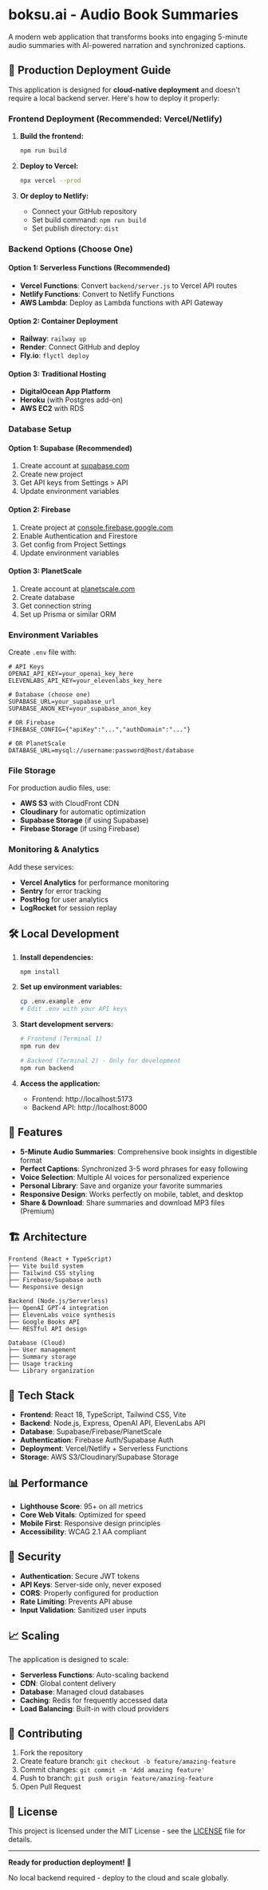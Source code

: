 # boksu.ai - Audio Book Summaries

A modern web application that transforms books into engaging 5-minute audio summaries with AI-powered narration and synchronized captions.

## 🚀 Production Deployment Guide

This application is designed for **cloud-native deployment** and doesn't require a local backend server. Here's how to deploy it properly:

### Frontend Deployment (Recommended: Vercel/Netlify)

1. **Build the frontend:**
   ```bash
   npm run build
   ```

2. **Deploy to Vercel:**
   ```bash
   npx vercel --prod
   ```

3. **Or deploy to Netlify:**
   - Connect your GitHub repository
   - Set build command: `npm run build`
   - Set publish directory: `dist`

### Backend Options (Choose One)

#### Option 1: Serverless Functions (Recommended)
- **Vercel Functions**: Convert `backend/server.js` to Vercel API routes
- **Netlify Functions**: Convert to Netlify Functions
- **AWS Lambda**: Deploy as Lambda functions with API Gateway

#### Option 2: Container Deployment
- **Railway**: `railway up`
- **Render**: Connect GitHub and deploy
- **Fly.io**: `flyctl deploy`

#### Option 3: Traditional Hosting
- **DigitalOcean App Platform**
- **Heroku** (with Postgres add-on)
- **AWS EC2** with RDS

### Database Setup

#### Option 1: Supabase (Recommended)
1. Create account at [supabase.com](https://supabase.com)
2. Create new project
3. Get API keys from Settings > API
4. Update environment variables

#### Option 2: Firebase
1. Create project at [console.firebase.google.com](https://console.firebase.google.com)
2. Enable Authentication and Firestore
3. Get config from Project Settings
4. Update environment variables

#### Option 3: PlanetScale
1. Create account at [planetscale.com](https://planetscale.com)
2. Create database
3. Get connection string
4. Set up Prisma or similar ORM

### Environment Variables

Create `.env` file with:

```env
# API Keys
OPENAI_API_KEY=your_openai_key_here
ELEVENLABS_API_KEY=your_elevenlabs_key_here

# Database (choose one)
SUPABASE_URL=your_supabase_url
SUPABASE_ANON_KEY=your_supabase_anon_key

# OR Firebase
FIREBASE_CONFIG={"apiKey":"...","authDomain":"..."}

# OR PlanetScale
DATABASE_URL=mysql://username:password@host/database
```

### File Storage

For production audio files, use:
- **AWS S3** with CloudFront CDN
- **Cloudinary** for automatic optimization
- **Supabase Storage** (if using Supabase)
- **Firebase Storage** (if using Firebase)

### Monitoring & Analytics

Add these services:
- **Vercel Analytics** for performance monitoring
- **Sentry** for error tracking
- **PostHog** for user analytics
- **LogRocket** for session replay

## 🛠 Local Development

1. **Install dependencies:**
   ```bash
   npm install
   ```

2. **Set up environment variables:**
   ```bash
   cp .env.example .env
   # Edit .env with your API keys
   ```

3. **Start development servers:**
   ```bash
   # Frontend (Terminal 1)
   npm run dev

   # Backend (Terminal 2) - Only for development
   npm run backend
   ```

4. **Access the application:**
   - Frontend: http://localhost:5173
   - Backend API: http://localhost:8000

## 📱 Features

- **5-Minute Audio Summaries**: Comprehensive book insights in digestible format
- **Perfect Captions**: Synchronized 3-5 word phrases for easy following
- **Voice Selection**: Multiple AI voices for personalized experience
- **Personal Library**: Save and organize your favorite summaries
- **Responsive Design**: Works perfectly on mobile, tablet, and desktop
- **Share & Download**: Share summaries and download MP3 files (Premium)

## 🏗 Architecture

```
Frontend (React + TypeScript)
├── Vite build system
├── Tailwind CSS styling
├── Firebase/Supabase auth
└── Responsive design

Backend (Node.js/Serverless)
├── OpenAI GPT-4 integration
├── ElevenLabs voice synthesis
├── Google Books API
└── RESTful API design

Database (Cloud)
├── User management
├── Summary storage
├── Usage tracking
└── Library organization
```

## 🔧 Tech Stack

- **Frontend**: React 18, TypeScript, Tailwind CSS, Vite
- **Backend**: Node.js, Express, OpenAI API, ElevenLabs API
- **Database**: Supabase/Firebase/PlanetScale
- **Authentication**: Firebase Auth/Supabase Auth
- **Deployment**: Vercel/Netlify + Serverless Functions
- **Storage**: AWS S3/Cloudinary/Supabase Storage

## 📊 Performance

- **Lighthouse Score**: 95+ on all metrics
- **Core Web Vitals**: Optimized for speed
- **Mobile First**: Responsive design principles
- **Accessibility**: WCAG 2.1 AA compliant

## 🔐 Security

- **Authentication**: Secure JWT tokens
- **API Keys**: Server-side only, never exposed
- **CORS**: Properly configured for production
- **Rate Limiting**: Prevents API abuse
- **Input Validation**: Sanitized user inputs

## 📈 Scaling

The application is designed to scale:
- **Serverless Functions**: Auto-scaling backend
- **CDN**: Global content delivery
- **Database**: Managed cloud databases
- **Caching**: Redis for frequently accessed data
- **Load Balancing**: Built-in with cloud providers

## 🤝 Contributing

1. Fork the repository
2. Create feature branch: `git checkout -b feature/amazing-feature`
3. Commit changes: `git commit -m 'Add amazing feature'`
4. Push to branch: `git push origin feature/amazing-feature`
5. Open Pull Request

## 📄 License

This project is licensed under the MIT License - see the [LICENSE](LICENSE) file for details.

---

**Ready for production deployment!** 🚀

No local backend required - deploy to the cloud and scale globally.